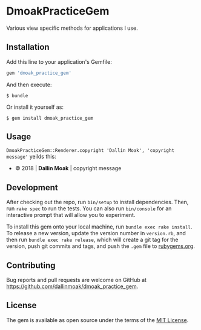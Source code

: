 # DmoakPracticeGem
Various view specific methods for applications I use.

## Installation

Add this line to your application's Gemfile:

```ruby
gem 'dmoak_practice_gem'
```

And then execute:

    $ bundle

Or install it yourself as:

    $ gem install dmoak_practice_gem

## Usage

`DmoakPracticeGem::Renderer.copyright 'Dallin Moak', 'copyright message'` yeilds this:
* © 2018 | __Dallin Moak__ | copyright message

## Development

After checking out the repo, run `bin/setup` to install dependencies. Then, run `rake spec` to run the tests. You can also run `bin/console` for an interactive prompt that will allow you to experiment.

To install this gem onto your local machine, run `bundle exec rake install`. To release a new version, update the version number in `version.rb`, and then run `bundle exec rake release`, which will create a git tag for the version, push git commits and tags, and push the `.gem` file to [rubygems.org](https://rubygems.org).

## Contributing

Bug reports and pull requests are welcome on GitHub at https://github.com/dallinmoak/dmoak_practice_gem.

## License

The gem is available as open source under the terms of the [MIT License](https://opensource.org/licenses/MIT).
